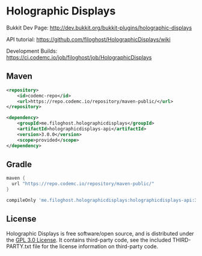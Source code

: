 
Holographic Displays
===================

Bukkit Dev Page: http://dev.bukkit.org/bukkit-plugins/holographic-displays

API tutorial: https://github.com/filoghost/HolographicDisplays/wiki

Development Builds: https://ci.codemc.io/job/filoghost/job/HolographicDisplays

## Maven
```xml
<repository>
    <id>codemc-repo</id>
    <url>https://repo.codemc.io/repository/maven-public/</url>
</repository>
```

```xml
<dependency>
    <groupId>me.filoghost.holographicdisplays</groupId>
    <artifactId>holographicdisplays-api</artifactId>
    <version>3.0.0</version>
    <scope>provided</scope>
</dependency>
```

## Gradle
```groovy
maven {
  url "https://repo.codemc.io/repository/maven-public/"
}
```

```groovy
compileOnly 'me.filoghost.holographicdisplays:holographicdisplays-api:3.0.0'
```

## License
Holographic Displays is free software/open source, and is distributed under the [GPL 3.0 License](https://opensource.org/licenses/GPL-3.0). It contains third-party code, see the included THIRD-PARTY.txt file for the license information on third-party code.

